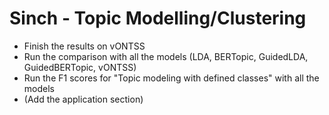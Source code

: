 # Sinch - Topic Modelling/Clustering

- Finish the results on vONTSS
- Run the comparison with all the models (LDA, BERTopic, GuidedLDA, GuidedBERTopic, vONTSS)
- Run the F1 scores for "Topic modeling with defined classes" with all the models
- (Add the application section)